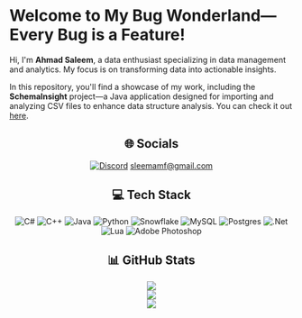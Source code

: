 # Welcome to My Bug Wonderland—Every Bug is a Feature!

Hi, I'm **Ahmad Saleem**, a data enthusiast specializing in data management and analytics. My focus is on transforming data into actionable insights.

In this repository, you'll find a showcase of my work, including the **SchemaInsight** project—a Java application designed for importing and analyzing CSV files to enhance data structure analysis. You can check it out [here](https://github.com/ahmadmsaleem/SchemaInsght).

<div align="center">

## 🌐 Socials
[![Discord](https://img.shields.io/badge/Discord-%237289DA.svg?logo=discord&logoColor=white)](https://discord.gg/https://discord.com/users/670375448508629012)                    [sleemamf@gmail.com](sleemamf@gmail.com)

## 💻 Tech Stack
![C#](https://img.shields.io/badge/c%23-%23239120.svg?style=for-the-badge&logo=csharp&logoColor=white) ![C++](https://img.shields.io/badge/c++-%2300599C.svg?style=for-the-badge&logo=c%2B%2B&logoColor=white) ![Java](https://img.shields.io/badge/java-%23ED8B00.svg?style=for-the-badge&logo=openjdk&logoColor=white) ![Python](https://img.shields.io/badge/python-3670A0?style=for-the-badge&logo=python&logoColor=ffdd54) ![Snowflake](https://img.shields.io/badge/snowflake-%2329B5E8.svg?style=for-the-badge&logo=snowflake&logoColor=white) ![MySQL](https://img.shields.io/badge/mysql-4479A1.svg?style=for-the-badge&logo=mysql&logoColor=white) ![Postgres](https://img.shields.io/badge/postgres-%23316192.svg?style=for-the-badge&logo=postgresql&logoColor=white) ![.Net](https://img.shields.io/badge/.NET-5C2D91?style=for-the-badge&logo=.net&logoColor=white) ![Lua](https://img.shields.io/badge/lua-%232C2D72.svg?style=for-the-badge&logo=lua&logoColor=white) ![Adobe Photoshop](https://img.shields.io/badge/adobe%20photoshop-%2331A8FF.svg?style=for-the-badge&logo=adobe%20photoshop&logoColor=white)

## 📊 GitHub Stats
![](https://github-readme-stats.vercel.app/api?username=ahmadmsaleem&theme=ocean_dark&hide_border=false&include_all_commits=true&count_private=true)<br/>
![](https://github-readme-streak-stats.herokuapp.com/?user=ahmadmsaleem&theme=ocean_dark&hide_border=false)<br/>
![](https://github-readme-stats.vercel.app/api/top-langs/?username=ahmadmsaleem&theme=ocean_dark&hide_border=false&include_all_commits=true&count_private=true&layout=compact)
</div>
